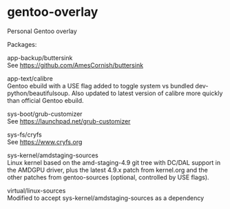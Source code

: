 # gentoo-overlay
Personal Gentoo overlay

Packages:

app-backup/buttersink  
See https://github.com/AmesCornish/buttersink

app-text/calibre  
Gentoo ebuild with a USE flag added to toggle system vs bundled
dev-python/beautifulsoup. Also updated to latest version of calibre more
quickly than official Gentoo ebuild.

sys-boot/grub-customizer  
See https://launchpad.net/grub-customizer

sys-fs/cryfs  
See https://www.cryfs.org

sys-kernel/amdstaging-sources  
Linux kernel based on the amd-staging-4.9 git tree with DC/DAL support in the
AMDGPU driver, plus the latest 4.9.x patch from kernel.org and the other patches
from gentoo-sources (optional, controlled by USE flags).

virtual/linux-sources  
Modified to accept sys-kernel/amdstaging-sources as a dependency
